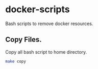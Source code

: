 # docker-scripts
Bash scripts to remove docker resources.

## Copy Files.

Copy all bash script to home directory.

```bash
make copy
```